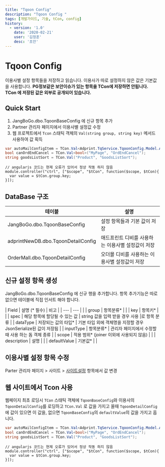 ```yaml
---
title: "Tqoon Config"
description: "Tqoon Config "
tags: [개발가이드, 기술, tCon, config]
history:
  - version: '1.0'
    date: '2020-02-21'
    user: '김정훈'
    desc: '초안'
---
```


# Tqoon Config
이용사별 설정 항목들을 저장하고 읽습니다. 이용사가 따로 설정하지 않은 값은 기본값을 사용합니다.
**PG정보같은 보안이슈가 있는 항목을 TCon에 저장하면 안됩니다. TCon 에 저장된 값은 외부로 공개되어 있습니다.**

## Quick Start
1. JangBoGo.dbo.TqoonBaseConfig 에 신규 항목 추가
2. Partner 관리자 페이지에서 이용사별 설정값 수정
3. 웹 프로젝트에서 `Tcon` 스태틱 객체의 `Val(string group, string key)` 메서드 사용하여 값 획득

```cs
var autoMailConfigItem = TCon.Val<Adprint.TqService.TqoonConfig.Model.AutoMailConfigItem>("AutoMail", "MakeBegin");
bool canOrdEndCancel = TCon.Val<bool>("MyPage", "OrdEndCancel");
string goodsListSort = TCon.Val("Product", "GoodsListSort");
```
```
// angularjs 코드는 현제 오류가 있어서 정상 작동 하지 않음
module.controller("ctrl", ["$scope", "$tCon", function($scope, $tCon){
  var value = $tCon.group.key;
}]);
```


## DataBase 구조

| 테이블 | 설명 |
| --- | --- |
|  JangBoGo.dbo.TqoonBaseConfig | 설정 항목들과 기본 값이 저장 |
|  adprintNewDB.dbo.TqoonDetailConfig | 애드프린트 디비를 사용하는 이용사별 설정값이 저장 |
|  OrderMall.dbo.TqoonDetailConfig | 오더몰 디비를 사용하는 이용사별 설정값이 저장 |


## 신규 설정 항목 생성
JangBoGo.dbo.TqoonBaseConfig 에 신규 행을 추가합니다. 
항목 추가기능은 따로 없으면 테이블에 직접 인서트 해야 합니다.

| Field | 설명 (* 필수) | 비고 |
| --- | --- |  |
| group | 항목분류* |  |
| key | 항목키* |  |
| spec | 해당 항목에 할당될 수 있는 값 | string 값을 입력 받을 경우 사용 \|로 항목 분류 |
| dataType | 저장되는 값의 타입* | 기본 타입 외에 객체명을 지정할 경우 JsonSerialize된 값이 저장됨 |
| inputType | 항목분류* | 관리자 페이지에서 수정할때 사용 하는 돔 객체 종류 |
| scope | 적용 범위* (joiner 이외에 사용되지 않음) | |
| description | 설명 |  |
| defaultValue | 기본값* |  |


## 이용사별 설정 항목 수정
Parter 관리자 페이지 > 사이트 > [사이트설정](https://partner.adprint.jp/Config/Main) 항목에서 값 변경

## 웹 사이트에서 Tcon 사용
웹페이지 최초 로딩시 `TCon` 스태틱 객체에 `TqoonBaseConfig`와 이용사의  `TqoonDetailConfig`를 로딩하고
`TCon.Val` 로 값을 가지고 올때 `TqoonDetailConfig`에 값이 있으면 이 값을, 없으면 `TqoonBaseConfig`의 `defaultValue`의 값을 가지고 옵니다.

```cs
var autoMailConfigItem = TCon.Val<Adprint.TqService.TqoonConfig.Model.AutoMailConfigItem>("AutoMail", "MakeBegin");
bool canOrdEndCancel = TCon.Val<bool>("MyPage", "OrdEndCancel");
string goodsListSort = TCon.Val("Product", "GoodsListSort");
```
```
// angularjs 코드는 현제 오류가 있어서 정상 작동 하지 않음
module.controller("ctrl", ["$scope", "$tCon", function($scope, $tCon){
  var value = $tCon.group.key;
}]);
```